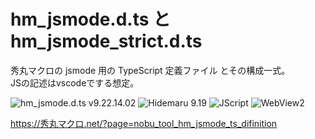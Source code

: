# hm_jsmode.d.ts と hm_jsmode_strict.d.ts

秀丸マクロの jsmode 用の TypeScript 定義ファイル とその構成一式。  
JSの記述はvscodeでする想定。

![hm_jsmode.d.ts v9.22.14.02](https://img.shields.io/badge/hm__jsmode.d.ts-v9.22.14.02-6479ff.svg)
![Hidemaru 9.19](https://img.shields.io/badge/Hidemaru-v9.19-6479ff.svg)
![JScript](https://img.shields.io/badge/JScript-OK-6479ff.svg)
![WebView2](https://img.shields.io/badge/WebView2-OK-6479ff.svg)

https://秀丸マクロ.net/?page=nobu_tool_hm_jsmode_ts_difinition
